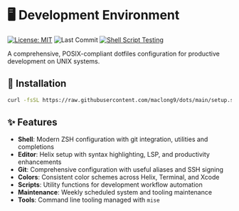 # 🖥️ Development Environment

[![License: MIT](https://img.shields.io/badge/License-MIT-blue.svg)](LICENSE)
![Last Commit](https://img.shields.io/github/last-commit/maclong9/dots)
[![Shell Script Testing](https://github.com/maclong9/dots/actions/workflows/shell-tests.yml/badge.svg)](https://github.com/maclong9/dots/actions/workflows/shell-tests.yml)

A comprehensive, POSIX-compliant dotfiles configuration for productive development on UNIX systems.

## 🚀 Installation

```sh
curl -fsSL https://raw.githubusercontent.com/maclong9/dots/main/setup.sh | sh
```

## ✨ Features

- **Shell**: Modern ZSH configuration with git integration, utilities and completions
- **Editor**: Helix setup with syntax highlighting, LSP, and productivity enhancements
- **Git**: Comprehensive configuration with useful aliases and SSH signing
- **Colors**: Consistent color schemes across Helix, Terminal, and Xcode
- **Scripts**: Utility functions for development workflow automation
- **Maintenance**: Weekly scheduled system and tooling maintenance
- **Tools**: Command line tooling managed with `mise`

